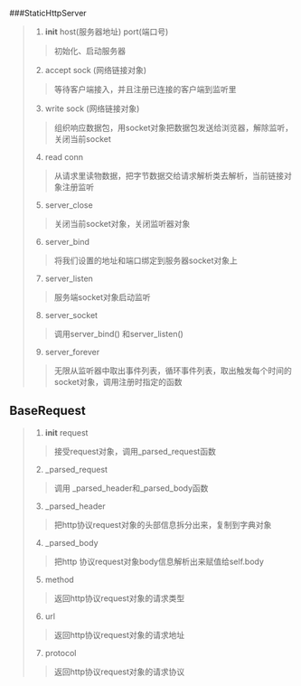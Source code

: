 ###StaticHttpServer

>1.  __init__  host(服务器地址)  port(端口号)
>> 初始化、启动服务器
>2. accept  sock (网络链接对象)
>> 等待客户端接入，并且注册已连接的客户端到监听里
>3. write sock (网络链接对象)
>> 组织响应数据包，用socket对象把数据包发送给浏览器，解除监听，关闭当前socket
>4. read  conn
>> 从请求里读物数据，把字节数据交给请求解析类去解析，当前链接对象注册监听
>5. server_close
>> 关闭当前socket对象，关闭监听器对象
>6. server_bind
>> 将我们设置的地址和端口绑定到服务器socket对象上
>7. server_listen
>> 服务端socket对象启动监听
>8. server_socket
>> 调用server_bind() 和server_listen()
>9. server_forever
>> 无限从监听器中取出事件列表，循环事件列表，取出触发每个时间的socket对象，调用注册时指定的函数

## BaseRequest
>1. __init__   request
>>接受request对象，调用_parsed_request函数
>2. _parsed_request
>> 调用 _parsed_header和_parsed_body函数 
>3. _parsed_header
>> 把http协议request对象的头部信息拆分出来，复制到字典对象 
>4. _parsed_body
>>把http 协议request对象body信息解析出来赋值给self.body
>5. method
>>返回http协议request对象的请求类型
>6. url
>>返回http协议request对象的请求地址
>7. protocol
>>返回http协议request对象的请求协议
